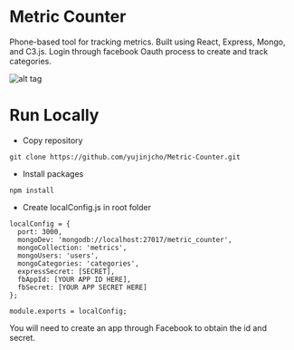# Metric Counter
Phone-based tool for tracking metrics. Built using React, Express, Mongo, and C3.js. Login through facebook Oauth process to create and track categories.

![alt tag](http://i.imgur.com/C96MYzR.png)

# Run Locally
* Copy repository

```git clone https://github.com/yujinjcho/Metric-Counter.git```
* Install packages

```npm install```
* Create localConfig.js in root folder
```
localConfig = {
  port: 3000,
  mongoDev: 'mongodb://localhost:27017/metric_counter',
  mongoCollection: 'metrics',
  mongoUsers: 'users',
  mongoCategories: 'categories',
  expressSecret: [SECRET],
  fbAppId: [YOUR APP ID HERE],
  fbSecret: [YOUR APP SECRET HERE]
};

module.exports = localConfig;

```
You will need to create an app through Facebook to obtain the id and secret.




